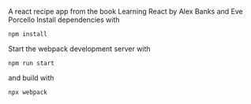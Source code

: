 A react recipe app from the book Learning React by Alex Banks and Eve Porcello
Install dependencies with 
```
npm install
```
Start the webpack development server with 
```
npm run start
```
and build with 
```
npx webpack
```

